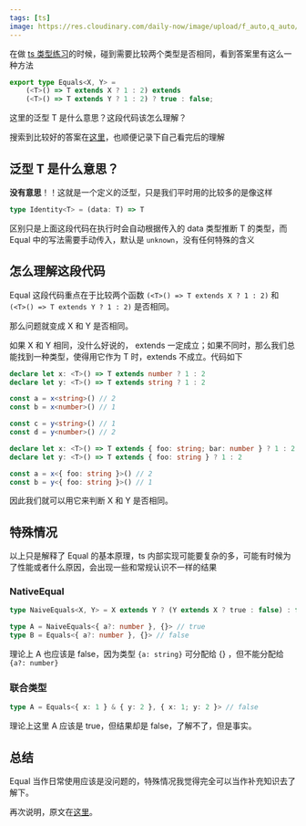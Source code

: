 ```yaml
---
tags: [ts]
image: https://res.cloudinary.com/daily-now/image/upload/f_auto,q_auto/v1/posts/e22aad950be236fec9db8f2aa660d0fd?_a=AQAEufR
---
```


在做 [ts 类型练习](https://typehero.dev/explore)的时候，碰到需要比较两个类型是否相同，看到答案里有这么一种方法

<!-- prettier-ignore -->
```ts
export type Equals<X, Y> =
    (<T>() => T extends X ? 1 : 2) extends
    (<T>() => T extends Y ? 1 : 2) ? true : false;
```

这里的泛型 T 是什么意思？这段代码该怎么理解？

搜索到比较好的答案在[这里](https://stackoverflow.com/questions/68961864/how-does-the-equals-work-in-typescript)，也顺便记录下自己看完后的理解

## 泛型 T 是什么意思？

**没有意思**！！这就是一个定义的泛型，只是我们平时用的比较多的是像这样

```ts
type Identity<T> = (data: T) => T
```

区别只是上面这段代码在执行时会自动根据传入的 data 类型推断 T 的类型，而 Equal 中的写法需要手动传入，默认是 `unknown`，没有任何特殊的含义

## 怎么理解这段代码

Equal 这段代码重点在于比较两个函数 `(<T>() => T extends X ? 1 : 2)` 和 `(<T>() => T extends Y ? 1 : 2)` 是否相同。

那么问题就变成 X 和 Y 是否相同。

如果 X 和 Y 相同，没什么好说的， extends 一定成立；如果不同时，那么我们总能找到一种类型，使得用它作为 T 时，extends 不成立。代码如下

```ts
declare let x: <T>() => T extends number ? 1 : 2
declare let y: <T>() => T extends string ? 1 : 2

const a = x<string>() // 2
const b = x<number>() // 1

const c = y<string>() // 1
const d = y<number>() // 2
```

```ts
declare let x: <T>() => T extends { foo: string; bar: number } ? 1 : 2
declare let y: <T>() => T extends { foo: string } ? 1 : 2

const a = x<{ foo: string }>() // 2
const b = y<{ foo: string }>() // 1
```

因此我们就可以用它来判断 X 和 Y 是否相同。

## 特殊情况

以上只是解释了 Equal 的基本原理，ts 内部实现可能要复杂的多，可能有时候为了性能或者什么原因，会出现一些和常规认识不一样的结果

### NativeEqual

```ts
type NaiveEquals<X, Y> = X extends Y ? (Y extends X ? true : false) : false

type A = NaiveEquals<{ a?: number }, {}> // true
type B = Equals<{ a?: number }, {}> // false
```

理论上 A 也应该是 false，因为类型 `{a: string}` 可分配给 {} ，但不能分配给 `{a?: number}`

### 联合类型

```ts
type A = Equals<{ x: 1 } & { y: 2 }, { x: 1; y: 2 }> // false
```

理论上这里 A 应该是 true，但结果却是 false，了解不了，但是事实。

## 总结

Equal 当作日常使用应该是没问题的，特殊情况我觉得完全可以当作补充知识去了解下。

再次说明，原文在[这里](https://stackoverflow.com/questions/68961864/how-does-the-equals-work-in-typescript)。
